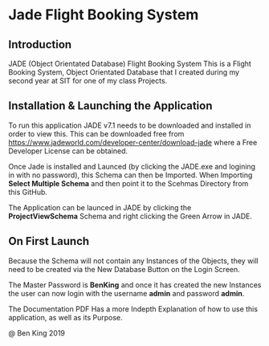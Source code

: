 # Jade Flight Booking System

## Introduction
JADE (Object Orientated Database) Flight Booking System
This is a Flight Booking System, Object Orientated Database that I created during my second year at SIT for one of my class Projects.

## Installation & Launching the Application
To run this application JADE v7.1 needs to be downloaded and installed in order to view this. This can be downloaded free from https://www.jadeworld.com/developer-center/download-jade where a Free Developer License can be obtained.

Once Jade is installed and Launced (by clicking the JADE.exe and logining in with no password), this Schema can then be Imported. When Importing **Select Multiple Schema** and then point it to the Scehmas Directory from this GitHub.

The Application can be launced in JADE by clicking the **ProjectViewSchema** Schema and right clicking the Green Arrow in JADE.

## On First Launch
Because the Schema will not contain any Instances of the Objects, they will need to be created via the New Database Button on the Login Screen.

The Master Password is **BenKing** and once it has created the new Instances the user can now login with the username **admin** and password **admin**.

The Documentation PDF Has a more Indepth Explanation of how to use this application, as well as its Purpose.

@ Ben King 2019
